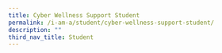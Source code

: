 ```yaml
---
title: Cyber Wellness Support Student
permalink: /i-am-a/student/cyber-wellness-support-student/
description: ""
third_nav_title: Student
---
```

